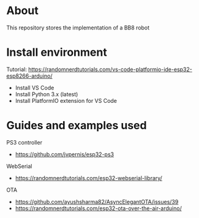 # About
This repository stores the implementation of a BB8 robot

# Install environment
Tutorial: https://randomnerdtutorials.com/vs-code-platformio-ide-esp32-esp8266-arduino/
- Install VS Code
- Install Python 3.x (latest)
- Install PlatformIO extension for VS Code

# Guides and examples used
PS3 controller
- https://github.com/jvpernis/esp32-ps3

WebSerial
- https://randomnerdtutorials.com/esp32-webserial-library/

OTA
- https://github.com/ayushsharma82/AsyncElegantOTA/issues/39
- https://randomnerdtutorials.com/esp32-ota-over-the-air-arduino/
